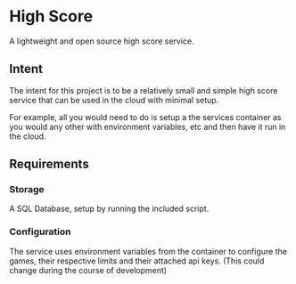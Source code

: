 # High Score
A lightweight and open source high score service.

## Intent
The intent for this project is to be a relatively small and simple high score service that can be used in the cloud with minimal setup.

For example, all you would need to do is setup a the services container as you would any other with environment variables, etc and then have it run in the cloud.

## Requirements
### Storage
A SQL Database, setup by running the included script.

### Configuration
The service uses environment variables from the container to configure the games, their respective limits and their attached api keys. (This could change during the course of development)